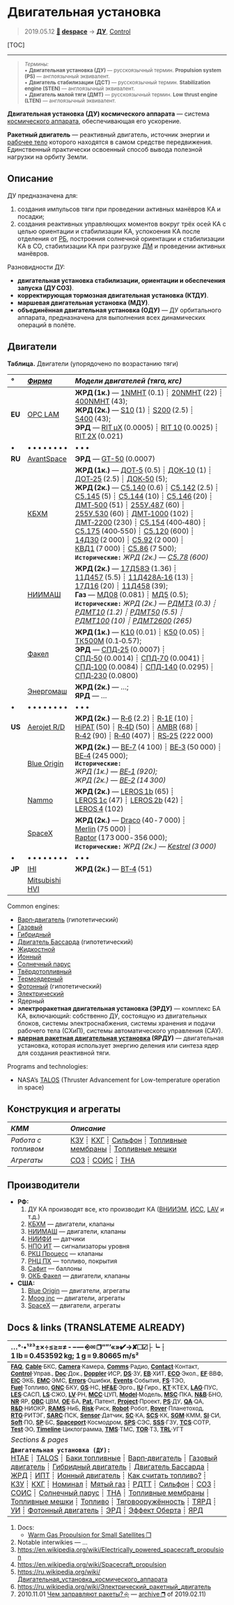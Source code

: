 # Двигательная установка
> 2019.05.12 **[🚀](../index/index.md) [despace](index.md)** → **[ДУ](ps.md)**, [Control](control.md)

[TOC]

---

> <small>*Термины:*<br> • **Двигательная установка (ДУ)** — русскоязычный термин. **Propulsion system (PS)** — англоязычный эквивалент.<br> • **Двигатель стабилизации (ДСТ)** — русскоязычный термин. **Stabilization engine (STEN)** — англоязычный эквивалент.<br> • **Двигатель малой тяги (ДМТ)** — русскоязычный термин. **Low thrust engine (LTEN)** — англоязычный эквивалент.</small>

**Двигательная установка (ДУ) космического аппарата** — система [космического аппарата](sc.md), обеспечивающая его ускорение.

**Ракетный двигатель** — реактивный двигатель, источник энергии и [рабочее тело](fuel.md) которого находятся в самом средстве передвижения. Единственный практически освоенный способ вывода полезной нагрузки на орбиту Земли.



## Описание
ДУ предназначена для:

   1. создания импульсов тяги при проведении активных манёвров КА и посадки;
   1. создания реактивных управляющих моментов вокруг трёх осей КА с целью ориентации и стабилизации КА, успокоения КА после отделения от [РБ](lv.md), построения солнечной ориентации и стабилизации КА в СО, стабилизации КА при разгрузке [ДМ](iu.md) и проведении активных манёвров.

Разновидности ДУ:

   - **двигательная установка стабилизации, ориентации и обеспечения запуска (ДУ СОЗ)**.
   - **корректирующая тормозная двигательная установка (КТДУ)**.
   - **маршевая двигательная установка (МДУ)**.
   - **объединённая двигательная установка (ОДУ)** — ДУ орбитального аппарата, предназначена для выполнения всех динамических операций в полёте.



## Двигатели
**Таблица.** Двигатели (упорядочено по возрастанию тяги)

|*°*|*[Фирма](contact.md)*|*Модели двигателей (тяга, кгс)*|
|:--|:--|:--|
|**EU**| [OPC LAM](zz_opc_lam.md)  |**ЖРД (1к.)** — [1NMHT](1nmht.md) (0.1) ┊ [20NMHT](20nmht.md) (22) ┊ [400NMHT](400nmht.md) (43);<br> **ЖРД (2к.)** — [S10](s10.md) (1) ┊ [S200](s200.md) (2.5) ┊ [S400](s400.md) (43);<br> **ЭРД** — [RIT µX](rit_mux.md) (0.0005) ┊ [RIT 10](rit_10.md) (0.0025) ┊ [RIT 2X](rit_2x.md) (0.021)  |
|•|• • • • • • • •|• • •|
|**RU**| [AvantSpace](zz_avantspace.md) | **ЭРД** — [GT-50](gt_50.md) (0.0007) |
|| [КБХМ](zz_kbhm.md) |**ЖРД (1к.)** — [ДОТ‑5](dot_5.md) (0.5) ┊ [ДОК‑10](doc_10.md) (1) ┊ [ДОТ‑25](dot_25.md) (2.5) ┊ [ДОК‑50](doc_50.md) (5);<br> **ЖРД (2к.)** — [С5.140](s5_140.md) (0.6) ┊ [С5.142](s5_142.md) (2.5) ┊ [С5.145](s5_145.md) (5) ┊ [С5.144](s5_144.md) (10) ┊ [С5.146](s5_146.md) (20) ┊ [ДМТ‑500](dmt_500.md) (51) ┊ [255У.487](255u_487.md) (60) ┊ [255У.530](255u_530.md) (60) ┊ [ДМТ‑1000](dmt_1000.md) (102) ┊ [ДМТ‑2200](dmt_2200.md) (230) ┊ [С5.154](s5_154.md) (400‑480) ┊ [С5.175](s5_175.md) (400‑550) ┊ [С5.120](s5_120.md) (600) ┊ [14Д30](14d30.md) (2 000) ┊ [С5.92](s5_92.md) (2 000) ┊ [КВД1](kvd1.md) (7 000) ┊ [С5.86](s5_86.md) (7 500);<br> **`Исторические:`** *ЖРД (2к.) — [С5.78](s5_78.md) (600)*  |
|| [НИИМАШ](zz_niimash.md)  |**ЖРД (2к.)** — [17Д58Э](17d58e.md) (1.36) ┊ [11Д457](11d457.md) (5.5) ┊ [11Д428А‑16](11d428a_16.md) (13) ┊ [17Д16](17d16.md) (20) ┊ [11Д458](11d458.md) (39);<br> **Газ** — [МД08](md08.md) (0.081) ┊ [МД5](md5.md) (0.5);<br> **`Исторические:`** *ЖРД (2к.) — [РДМТ3](rdmt3.md) (0.3) ┊ [РДМТ10](rdmt10.md) (1.2) ┊ [РДМТ50](rdmt50.md) (5.5) ┊ [РДМТ100](rdmt100.md) (10) ┊ [РДМТ2600](rdmt2600.md) (265)*|
|| [Факел](zz_edb_fakel.md)  |**ЖРД (1к.)** — [К10](k10.md) (0.01) ┊ [К50](k50.md) (0.05) ┊ [ТК500М](tk500m.md) (0.1‑0.57);<br> **ЭРД** — [СПД‑25](spd_25.md) (0.0007) ┊ [СПД‑50](spd_50.md) (0.0014) ┊ [СПД‑70](spd_70.md) (0.0041) ┊ [СПД‑100](spd_100.md) (0.0084) ┊ [СПД‑140](spd_140.md) (0.0295) ┊ [СПД‑230](spd_230.md) (0.0800)  |
|| [Энергомаш](энергомаш.md)  |**ЖРД (2к.)** — …;<br> **ЯРД** — … |
|•|• • • • • • • •|• • •|
|**US**| [Aerojet R/D](aerojet_rocketdyne.md)  |**ЖРД (2к.)** — [R‑6](r_6.md) (2.2) ┊ [R‑1E](r_1e.md) (10) ┊ [HiPAT](hipat.md) (50) ┊ [R‑4D](r_4d.md) (50) ┊ [AMBR](ambr.md) (68) ┊ [R‑42](r_42.md) (90) ┊ [R‑40](r_40.md) (407) ┊ [RS‑25](rs_25.md) (222 000)  |
|| [Blue Origin](blue_origin.md)  |**ЖРД (2к.)** — [BE‑7](be_7.md) (4 100) ┊ [BE‑3](be_3.md) (50 000) ┊ [BE‑4](be_4.md) (245 000);<br> **`Исторические:`**<br> *ЖРД (1к.) — [BE‑1](be_1.md) (920);<br> ЖРД (2к.) — [BE‑2](be_2.md) (14 300)*|
|| [Nammo](nammo.md)  |**ЖРД (2к.)** — [LEROS 1b](leros.md) (65) ┊ [LEROS 1c](leros.md) (47) ┊ [LEROS 2b](leros.md) (42) ┊ [LEROS 4](leros.md) (102)  |
|| [SpaceX](zz_spacex.md)  |**ЖРД (2к.)** — [Draco](draco.md) (40 ‑ 7 000) ┊ [Merlin](merlin.md) (75 000) ┊ [Raptor](raptor.md) (173 000 ‑ 356 000);<br> **`Исторические:`** *ЖРД (2к.) — [Kestrel](kestrel.md) (3 000)*  |
|•|• • • • • • • •|• • •|
|**JP**| [IHI](zz_ihi.md)  |**ЖРД (2к.)** — [BT‑4](bt_4.md) (51) |
|| [Mitsubishi HVI](zz_mitsubishi.md)  |  |

Common engines:

   - [Варп‑двигатель](warp_drive.md) (гипотетический)
   - [Газовый](cgt.md)
   - [Гибридный](гбрд.md)
   - [Двигатель Бассарда](bussard_ramjet.md) (гипотетический)
   - [Жидкостной](lpr.md)
   - [Ионный](иод.md)
   - [Солнечный парус](солнечный_парус.md)
   - [Твёрдотопливный](spr.md)
   - [Термоядерный](тярд.md)
   - [Фотонный](фотонный_двигатель.md) (гипотетический)
   - [Электрический](epsp.md)
   - Ядерный
   - **электроракетная двигательная установка (ЭРДУ)** — комплекс БА КА, включающий: собственно ДУ, состоящую из двигательных блоков, системы электроснабжения, системы хранения и подачи рабочего тела (СХиП), системы автоматического управления (САУ).
   - **[ядерная ракетная двигательная установка](ntr.md) (ЯРДУ)** — двигательная установка, которая использует энергию деления или синтеза ядер для создания реактивной тяги.

Programs and technologies:

   - NASA’s [TALOS](talos.md) (Thruster Advancement for Low-temperature operation in space)



## Конструкция и агрегаты
|*КММ*|*Описание*|
|:--|:--|
|*Работа с топливом*| [КЗУ](cinu.md) ┊ [КХГ](cgs.md) ┊ [Сильфон](сильфон.md) ┊ [Топливные мембраны](топливные_мембраны.md) ┊ [Топливные мешки](топливные_мешки.md) |
|*Агрегаты*| [СОЗ](соз.md) ┊ [СОИС](соис.md) ┊ [ТНА](turbopump.md) |



## Производители
   - **РФ:**
      1. ДУ КА производят все, кто производит КА ([ВНИИЭМ](zz_vniiem.md), [ИСС](zz_iss_r.md), [LAV](zz_lav.md) и т.д.)
      1. [КБХМ](zz_kbhm.md) — двигатели, клапаны
      1. [НИИМАШ](zz_niimash.md) — двигатели, клапаны
      1. [НИИФИ](zz_niifi.md) — датчики
      1. [НПО ИТ](zz_npoit.md) — сигнализаторы уровня
      1. [РКЦ Процесс](zz_progress_rsc.md) — клапаны
      1. [РНЦ ПХ](zz_rsc_ac.md) — топливо, покрытия
      1. [Сафит](zz_safit.md) — баллоны
      1. [ОКБ Факел](zz_edb_fakel.md) — двигатели, клапаны
   - **США:**
      1. [Blue Origin](blue_origin.md) — двигатели, агрегаты
      1. [Moog inc](zz_moog_inc.md) — двигатели, агрегаты
      1. [SpaceX](zz_spacex.md) — двигатели, агрегаты



<p style="page-break-after:always"> </p>

## Docs & links (TRANSLATEME ALREADY)
|…°·•¹²³±×÷≤≥≈≠ ‑ −— ⎆✉ ❐“”’«»✔→✘☐☑├┕┆ 1 lb = 0.453592 kg; 1 g = 9.80665 m/s²|
|:--|
|<small>**[FAQ](faq.md)**, **[Cable](cable.md)**·БКС, **[Camera](camera.md)**·Камера, **[Comms](comms.md)**·Радио, **[Contact](contact.md)**·Контакт, **[Control](control.md)**·Управ., **[Doc](doc.md)**·Док., **[Doppler](doppler.md)**·ИСР, **[DS](ds.md)**·ЗУ, **[EB](eb.md)**·ХИТ, **[ECO](ecology.md)**·Экол., **[EF](ef.md)**·ВВФ, **[ElC](elc.md)**·ЭКБ, **[EMC](emc.md)**·ЭМС, **[Errors](error.md)**·Ошибки, **[Events](event.md)**·События, **[FS](fs.md)**·ТЭО, **[Fuel](fuel.md)**·Топливо, **[GNC](gnc.md)**·БКУ, **[GS](scs.md)**·НС, **[HF&E](hfe.md)**·Эрго., **[IU](iu.md)**·Гиро., **[KT](kt.md)**·КТЕХ, **[LAG](lag.md)**·ПУC, **[LES](les.md)**·САСП, **[LS](ls.md)**·СЖО, **[LV](lv.md)**·РН, **[MCC](mcc.md)**·ЦУП, **[Model](model.md)**·Модель, **[MSC](sc.md)**·ПКА, **[N&B](nnb.md)**·БНО, **[NR](nr.md)**·ЯР, **[OBC](obc.md)**·ЦВМ, **[OE](oe.md)**·БА, **[Pat.](патент.md)**·Патент, **[Project](project.md)**·Проект, **[PS](ps.md)**·ДУ, **[QA](quality.md)**·QA, **[R&D](rnd.md)**·НИОКР, **[RAMS](rams.md)**·НиБ, **[Risk](risk.md)**·Риск, **[Robot](robotics.md)**·Робот, **[Rover](rover.md)**·Планетоход, **[RTG](rtg.md)**·РИТЭГ, **[SARC](sarc.md)**·ПСК, **[Sensor](sensor.md)**·Датчик, **[SC](sc.md)**·КА, **[SCS](scs.md)**·КК, **[SGM](sgm.md)**·КММ, **[SI](si.md)**·СИ, **[Soft](soft.md)**·ПО, **[SP](sp.md)**·БС, **[Spaceport](spaceport.md)**·Космодром, **[SPS](sps.md)**·СЭС, **[SSS](sss.md)**·ГЗУ, **[TCS](tcs.md)**·СОТР, **[Test](test.md)**·ЭО, **[Timeline](timeline.md)**·Циклограмма, **[TMS](tms.md)**·ТМС, **[TOR](tor.md)**·ТЗ, **[TRL](trl.md)**·УГТ</small>|
|*Sections & pages*|
|**`Двигательная установка (ДУ):`**<br> [HTAE](htae.md) ┊ [TALOS](talos.md) ┊ [Баки топливные](fuel_tank.md) ┊ [Варп‑двигатель](warp_drive.md) ┊ [Газовый двигатель](cgt.md) ┊ [Гибридный двигатель](гбрд.md) ┊ [Двигатель Бассарда](bussard_ramjet.md) ┊ [ЖРД](lpr.md) ┊ [ИПТ](ing.md) ┊ [Ионный двигатель](иод.md) ┊ [Как считать топливо?](si.md) ┊ [КЗУ](cinu.md) ┊ [КХГ](cgs.md) ┊ [Номинал](nominal.md) ┊ [Мятый газ](exhsteam.md) ┊ [РДТТ](spr.md) ┊ [Сильфон](сильфон.md) ┊ [СОЗ](соз.md) ┊ [СОИС](соис.md) ┊ [Солнечный парус](солнечный_парус.md) ┊ [ТНА](turbopump.md) ┊ [Топливные мембраны](топливные_мембраны.md) ┊ [Топливные мешки](топливные_мешки.md) ┊ [Топливо](fuel.md) ┊ [Тяговооружённость](ttwr.md) ┊ [ТЯРД](тярд.md) ┊ [УИ](isp.md) ┊ [Фотонный двигатель](фотонный_двигатель.md) ┊ [ЭРД](epsp.md) ┊ [Эффект Оберта](oberth_eff.md) ┊ [ЯРД](ntr.md) |

   1. Docs:
      - [Warm Gas Propulsion for Small Satellites ❐](f/ps/warm_gas_propulsion_for_small_satellites.djvu)
   1. Notable interwikies — …
   1. <https://en.wikipedia.org/wiki/Electrically_powered_spacecraft_propulsion>
   1. <https://en.wikipedia.org/wiki/Spacecraft_propulsion>
   1. <https://ru.wikipedia.org/wiki/Двигательная_установка_космического_аппарата>
   1. <https://ru.wikipedia.org/wiki/Электрический_ракетный_двигатель>
   1. 2010.11.01 [Чем заправляют ракеты? ⎆](http://him.1september.ru/view_article.php?ID=201001109) — [archive ❐](f/archive/20101101_1.pdf) of 2019.02.11)

